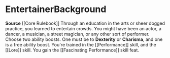 ﻿---
ability:
- Dexterity
- Charisma
ability_boost:
- Dexterity
- Charisma
feat: '[[DATABASE/feat/Fascinating Performance|Fascinating Performance]]'
id: '13'
name: Entertainer
prerequisite: null
rarity: Common
skill:
- '[[DATABASE/skill/Performance|Performance]]'
- Theater [[DATABASE/skill/Lore|Lore]]
source: '[[DATABASE/source/Core Rulebook|Core Rulebook]]'
subcategory: general
trait: null
type: Background

---
# Entertainer<span class="item-type">Background</span>

**Source** [[Core Rulebook]] 
Through an education in the arts or sheer dogged practice, you learned to entertain crowds. You might have been an actor, a dancer, a musician, a street magician, or any other sort of performer.
Choose two ability boosts. One must be to **Dexterity** or **Charisma**, and one is a free ability boost.
You're trained in the [[Performance]] skill, and the [[Lore]] skill. You gain the [[Fascinating Performance]] skill feat.